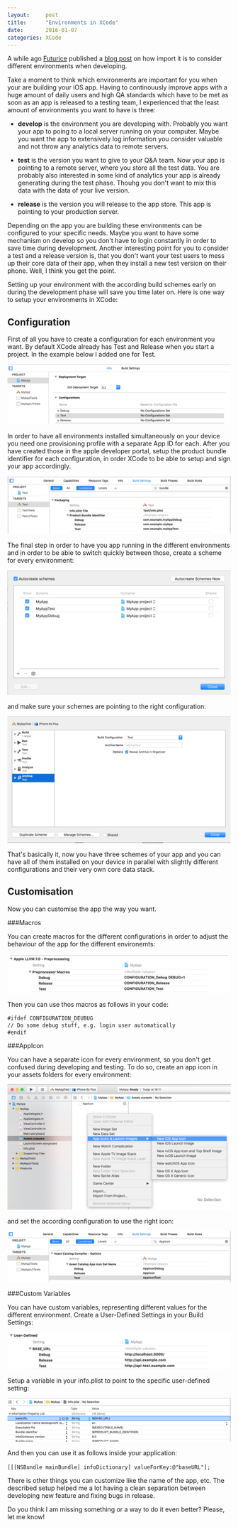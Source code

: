 ```yaml
---
layout:     post
title:      "Environments in XCode"
date:       2016-01-07
categories: XCode
---
```


A while ago [Futurice][futurice] published a [blog post][blog-post] on how import it is to consider different environments when developing.

Take a moment to think which environments are important for you when your are building your iOS app. Having to continouusly improve apps with a huge amount of daily users and high QA standards which have to be met as soon as an app is released to a testing team, I experienced that the least amount of environments you want to have is three:

- __develop__ is the environment you are developing with. Probably you want your app to poing to a local server running on your computer. Maybe you want the app to extensively log information you consider valuable and not throw any analytics data to remote servers.

- __test__ is the version you want to give to your Q&A team. Now your app is pointing to a remote server, where you store all the test data. You are probably also interested in some kind of analytics your app is already generating during the test phase. Thouhg you don't want to mix this data with the data of your live version.

- __release__ is the version you will release to the app store. This app is pointing to your  production server. 


Depending on the app you are building these environments can be configured to your specific needs. Maybe you want to have some mechanism on develop so you don't have to login constantly in order to save time during development. Another interesting point for you to consider a test and a release version is, that you don't want your test users to mess up their core data of their app, when they install a new test version on their phone. Well, I think you get the point.  

Setting up your environment with the according build schemes early on during the development phase will save you time later on. Here is one way to setup your environments in XCode:

[blog-post]: http://futurice.com/blog/assets/five-environments-you-cannot-develop-without

[futurice]: http://futurice.com

## Configuration

First of all you have to create a configuration for each environment you want. By default XCode already has Test and Release when you start a project. In the example below I added one for Test.

![image](/assets/configs.png)

In order to have all environments installed simultaneously on your device you need one provisioning profile with a separate App ID for each. After you have created those in the apple developer portal, setup the product bundle identifier for each configuration, in order XCode to be able to setup and sign your app accordingly.	

![image](/assets/bundleIds.png)

The final step in order to have you app running in the different environments and in order to be able to switch quickly between those, create a scheme for every environment:

![image](/assets/schemes.png)

and make sure your schemes are pointing to the right configuration: 

![image](/assets/scheme.png)

That's basically it, now you have three schemes of your app and you can have all of them installed on your device in parallel with slightly different configurations and their very own core data stack.

## Customisation


Now you can customise the app  the way you want.

###Macros

You can create macros for the different configurations in order to adjust the behaviour of the app for the different environemts:

![image](/assets/macros.png)

Then you can use thos macros as follows in your code:

    #ifdef CONFIGURATION_DEUBUG
    // Do some debug stuff, e.g. login user automatically
    #endif

###AppIcon

You can have a separate icon for every environment, so you don't get confused during developing and testing. To do so, create an app icon in your assets folders for every environment:

![image](/assets/appicons.png)

 and set the according configuration to use the right icon:
 
![image](/assets/icons.png)

###Custom Variables

You can have custom variables, representing different values for the different environment. Create a User-Defined Settings in your Build Settings:

![image](/assets/BASE_URLS.png)

Setup a variable in your info.plist to point to the specific user-defined setting:

![image](/assets/baseURLs.png)

And then you can use it as follows inside your application:

`[[[NSBundle mainBundle] infoDictionary] valueForKey:@"baseURL"];`

There is other things you can customize like the name of the app, etc. The described setup helped me a lot having a clean separation between developing new feature and fixing bugs in release.

Do you think I am missing something or a way to do it even better? Please, let me know!